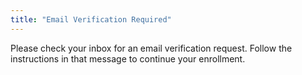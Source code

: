 ```yaml
---
title: "Email Verification Required"
---
```


Please check your inbox for an email verification request.
Follow the instructions in that message to continue your enrollment.
